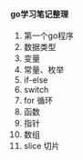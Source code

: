 #### go学习笔记整理
1. 第一个go程序
2. 数据类型
3. 变量
4. 常量、枚举
5. if-else
6. switch
7. for 循环
8. 函数
9. 指针
10. 数组
11. slice 切片
